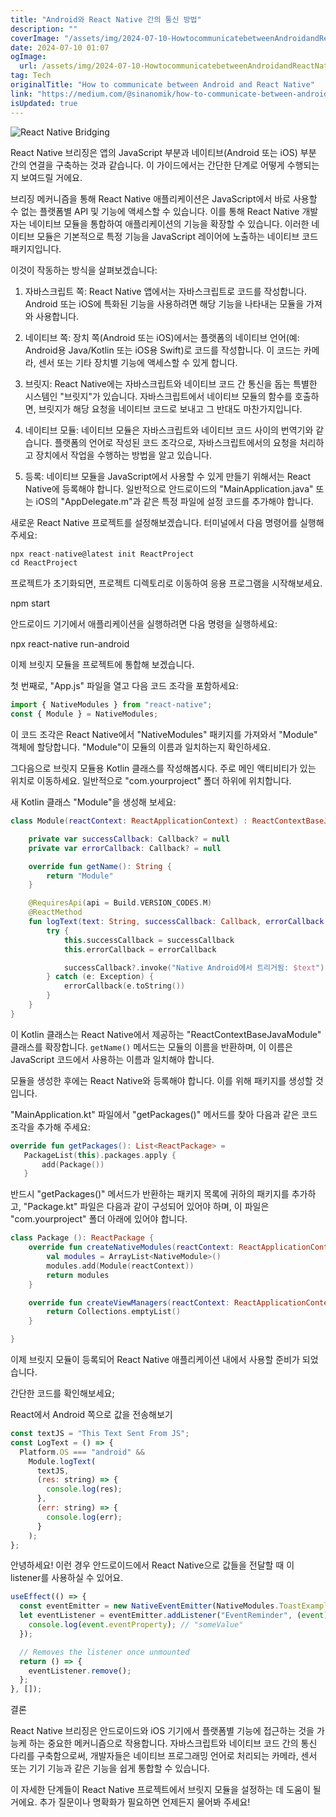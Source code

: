 ```yaml
---
title: "Android와 React Native 간의 통신 방법"
description: ""
coverImage: "/assets/img/2024-07-10-HowtocommunicatebetweenAndroidandReactNative_0.png"
date: 2024-07-10 01:07
ogImage:
  url: /assets/img/2024-07-10-HowtocommunicatebetweenAndroidandReactNative_0.png
tag: Tech
originalTitle: "How to communicate between Android and React Native"
link: "https://medium.com/@sinanomik/how-to-communicate-between-android-and-react-native-1e12c5a73b03"
isUpdated: true
---
```


![React Native Bridging](/assets/img/2024-07-10-HowtocommunicatebetweenAndroidandReactNative_0.png)

React Native 브리징은 앱의 JavaScript 부분과 네이티브(Android 또는 iOS) 부분 간의 연결을 구축하는 것과 같습니다. 이 가이드에서는 간단한 단계로 어떻게 수행되는지 보여드릴 거에요.

브리징 메커니즘을 통해 React Native 애플리케이션은 JavaScript에서 바로 사용할 수 없는 플랫폼별 API 및 기능에 액세스할 수 있습니다. 이를 통해 React Native 개발자는 네이티브 모듈을 통합하여 애플리케이션의 기능을 확장할 수 있습니다. 이러한 네이티브 모듈은 기본적으로 특정 기능을 JavaScript 레이어에 노출하는 네이티브 코드 패키지입니다.

이것이 작동하는 방식을 살펴보겠습니다:

<div class="content-ad"></div>

1. 자바스크립트 쪽: React Native 앱에서는 자바스크립트로 코드를 작성합니다. Android 또는 iOS에 특화된 기능을 사용하려면 해당 기능을 나타내는 모듈을 가져와 사용합니다.

2. 네이티브 쪽: 장치 쪽(Android 또는 iOS)에서는 플랫폼의 네이티브 언어(예: Android용 Java/Kotlin 또는 iOS용 Swift)로 코드를 작성합니다. 이 코드는 카메라, 센서 또는 기타 장치별 기능에 액세스할 수 있게 합니다.

3. 브릿지: React Native에는 자바스크립트와 네이티브 코드 간 통신을 돕는 특별한 시스템인 "브릿지"가 있습니다. 자바스크립트에서 네이티브 모듈의 함수를 호출하면, 브릿지가 해당 요청을 네이티브 코드로 보내고 그 반대도 마찬가지입니다.

4. 네이티브 모듈: 네이티브 모듈은 자바스크립트와 네이티브 코드 사이의 번역기와 같습니다. 플랫폼의 언어로 작성된 코드 조각으로, 자바스크립트에서의 요청을 처리하고 장치에서 작업을 수행하는 방법을 알고 있습니다.

<div class="content-ad"></div>

5. 등록: 네이티브 모듈을 JavaScript에서 사용할 수 있게 만들기 위해서는 React Native에 등록해야 합니다. 일반적으로 안드로이드의 "MainApplication.java" 또는 iOS의 "AppDelegate.m"과 같은 특정 파일에 설정 코드를 추가해야 합니다.

새로운 React Native 프로젝트를 설정해보겠습니다. 터미널에서 다음 명령어를 실행해주세요:

```js
npx react-native@latest init ReactProject
cd ReactProject
```

프로젝트가 초기화되면, 프로젝트 디렉토리로 이동하여 응용 프로그램을 시작해보세요.

<div class="content-ad"></div>

npm start

안드로이드 기기에서 애플리케이션을 실행하려면 다음 명령을 실행하세요:

npx react-native run-android

이제 브릿지 모듈을 프로젝트에 통합해 보겠습니다.

<div class="content-ad"></div>

첫 번째로, "App.js" 파일을 열고 다음 코드 조각을 포함하세요:

```js
import { NativeModules } from "react-native";
const { Module } = NativeModules;
```

이 코드 조각은 React Native에서 "NativeModules" 패키지를 가져와서 "Module" 객체에 할당합니다. "Module"이 모듈의 이름과 일치하는지 확인하세요.

그다음으로 브릿지 모듈용 Kotlin 클래스를 작성해봅시다. 주로 메인 액티비티가 있는 위치로 이동하세요. 일반적으로 "com.yourproject" 폴더 하위에 위치합니다.

<div class="content-ad"></div>

새 Kotlin 클래스 "Module"을 생성해 보세요:

```kotlin
class Module(reactContext: ReactApplicationContext) : ReactContextBaseJavaModule(reactContext) {

    private var successCallback: Callback? = null
    private var errorCallback: Callback? = null

    override fun getName(): String {
        return "Module"
    }

    @RequiresApi(api = Build.VERSION_CODES.M)
    @ReactMethod
    fun logText(text: String, successCallback: Callback, errorCallback: Callback) {
        try {
            this.successCallback = successCallback
            this.errorCallback = errorCallback

            successCallback?.invoke("Native Android에서 트리거됨: $text")
        } catch (e: Exception) {
            errorCallback(e.toString())
        }
    }
}
```

이 Kotlin 클래스는 React Native에서 제공하는 "ReactContextBaseJavaModule" 클래스를 확장합니다. `getName()` 메서드는 모듈의 이름을 반환하며, 이 이름은 JavaScript 코드에서 사용하는 이름과 일치해야 합니다.

모듈을 생성한 후에는 React Native와 등록해야 합니다. 이를 위해 패키지를 생성할 것입니다.

<div class="content-ad"></div>

"MainApplication.kt" 파일에서 "getPackages()" 메서드를 찾아 다음과 같은 코드 조각을 추가해 주세요:

```kotlin
override fun getPackages(): List<ReactPackage> =
   PackageList(this).packages.apply {
       add(Package())
   }
```

반드시 "getPackages()" 메서드가 반환하는 패키지 목록에 귀하의 패키지를 추가하고, "Package.kt" 파일은 다음과 같이 구성되어 있어야 하며, 이 파일은 "com.yourproject" 폴더 아래에 있어야 합니다.

```kotlin
class Package (): ReactPackage {
    override fun createNativeModules(reactContext: ReactApplicationContext): MutableList<NativeModule> {
        val modules = ArrayList<NativeModule>()
        modules.add(Module(reactContext))
        return modules
    }

    override fun createViewManagers(reactContext: ReactApplicationContext): List<ViewManager<*, *>> {
        return Collections.emptyList()
    }

}
```

<div class="content-ad"></div>

이제 브릿지 모듈이 등록되어 React Native 애플리케이션 내에서 사용할 준비가 되었습니다.

간단한 코드를 확인해보세요;

React에서 Android 쪽으로 값을 전송해보기

```js
const textJS = "This Text Sent From JS";
const LogText = () => {
  Platform.OS === "android" &&
    Module.logText(
      textJS,
      (res: string) => {
        console.log(res);
      },
      (err: string) => {
        console.log(err);
      }
    );
};
```

<div class="content-ad"></div>

안녕하세요! 이런 경우 안드로이드에서 React Native으로 값들을 전달할 때 이 listener를 사용하실 수 있어요.

```js
useEffect(() => {
  const eventEmitter = new NativeEventEmitter(NativeModules.ToastExample);
  let eventListener = eventEmitter.addListener("EventReminder", (event) => {
    console.log(event.eventProperty); // "someValue"
  });

  // Removes the listener once unmounted
  return () => {
    eventListener.remove();
  };
}, []);
```

결론

React Native 브리징은 안드로이드와 iOS 기기에서 플랫폼별 기능에 접근하는 것을 가능케 하는 중요한 메커니즘으로 작용합니다. 자바스크립트와 네이티브 코드 간의 통신 다리를 구축함으로써, 개발자들은 네이티브 프로그래밍 언어로 처리되는 카메라, 센서 또는 기기 기능과 같은 기능을 쉽게 통합할 수 있습니다.

<div class="content-ad"></div>

이 자세한 단계들이 React Native 프로젝트에서 브릿지 모듈을 설정하는 데 도움이 될거에요. 추가 질문이나 명확화가 필요하면 언제든지 물어봐 주세요!
